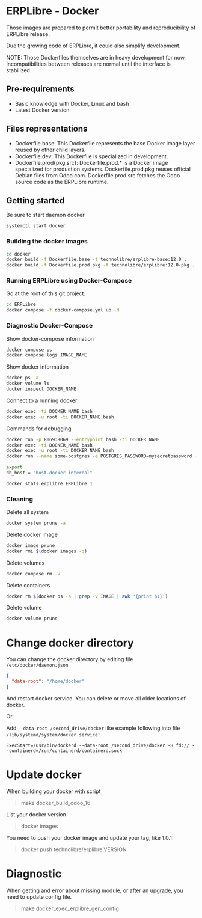 # ERPLibre - Docker

Those images are prepared to permit better portability and reproducibility of ERPLibre release.

Due the growing code of ERPLibre, it could also simplify development.

NOTE: Those Dockerfiles themselves are in heavy development for now. Incompatibilities between releases are normal until the interface is stabilized.


## Pre-requirements

- Basic knowledge with Docker, Linux and bash
- Latest Docker version

## Files representations

- Dockerfile.base: This Dockerfile represents the base Docker image layer reused by other child layers.
- Dockerfile.dev: This Dockerfile is specialized in development.
- Dockerfile.prod{pkg,src}: Dockerfile.prod.\* is a Docker image specialized for production systems. Dockerfile.prod.pkg reuses official Debian files from Odoo.com. Dockerfile.prod.src fetches the Odoo source code as the ERPLibre runtime.

## Getting started

Be sure to start daemon docker
```bash
systemctl start docker
```

### Building the docker images

```bash
cd docker
docker build -f Dockerfile.base -t technolibre/erplibre-base:12.0 .
docker build -f Dockerfile.prod.pkg -t technolibre/erplibre:12.0-pkg .
```

### Running ERPLibre using Docker-Compose

Go at the root of this git project.
```bash
cd ERPLibre
docker compose -f docker-compose.yml up -d
```

### Diagnostic Docker-Compose

Show docker-compose information
```bash
docker compose ps
docker compose logs IMAGE_NAME
```

Show docker information
```bash
docker ps -a
docker volume ls
docker inspect DOCKER_NAME
```

Connect to a running docker
```bash
docker exec -ti DOCKER_NAME bash
docker exec -u root -ti DOCKER_NAME bash
```

Commands for debugging
```bash
docker run -p 8069:8069 --entrypoint bash -ti DOCKER_NAME
docker exec -ti DOCKER_NAME bash
docker exec -u root -ti DOCKER_NAME bash
docker run --name some-postgres -e POSTGRES_PASSWORD=mysecretpassword -e POSTGRES_USER=odoo -e POSTGRES_DB=postgres postgre

export
db_host = "host.docker.internal"

docker stats erplibre_ERPLibre_1
```

### Cleaning

Delete all system
```bash
docker system prune -a
```

Delete docker image
```bash
docker image prune
docker rmi $(docker images -q)
```

Delete volumes
```bash
docker compose rm -v
```

Delete containers
```bash
docker rm $(docker ps -a | grep -v IMAGE | awk '{print $1}')
```

Delete volume
```bash
docker volume prune
```

# Change docker directory
You can change the docker directory by editing file `/etc/docker/daemon.json`
```json
{
  "data-root": "/home/docker"
}
```
And restart docker service. You can delete or move all older locations of docker.

Or

Add `--data-root /second_drive/docker` like example following into file `/lib/systemd/system/docker.service` :
```
ExecStart=/usr/bin/dockerd --data-root /second_drive/docker -H fd:// --containerd=/run/containerd/containerd.sock
```

# Update docker
When building your docker with script
> make docker_build_odoo_16

List your docker version
> docker images

You need to push your docker image and update your tag, like 1.0.1:
> docker push technolibre/erplibre:VERSION

# Diagnostic
When getting and error about missing module, or after an upgrade, you need to update config file.
> make docker_exec_erplibre_gen_config
